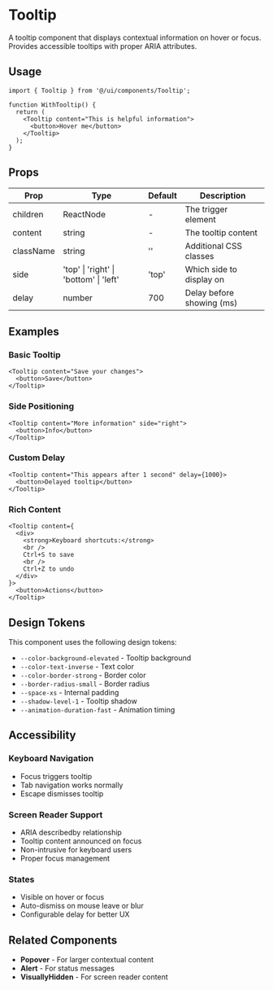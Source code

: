 # Tooltip

A tooltip component that displays contextual information on hover or focus. Provides accessible tooltips with proper ARIA attributes.

## Usage

```tsx
import { Tooltip } from '@/ui/components/Tooltip';

function WithTooltip() {
  return (
    <Tooltip content="This is helpful information">
      <button>Hover me</button>
    </Tooltip>
  );
}
```

## Props

| Prop      | Type   | Default | Description                |
| --------- | ------ | ------- | -------------------------- |
| children  | ReactNode | -     | The trigger element        |
| content   | string | -       | The tooltip content        |
| className | string | ''      | Additional CSS classes     |
| side      | 'top' \| 'right' \| 'bottom' \| 'left' | 'top' | Which side to display on |
| delay     | number | 700     | Delay before showing (ms)  |

## Examples

### Basic Tooltip

```tsx
<Tooltip content="Save your changes">
  <button>Save</button>
</Tooltip>
```

### Side Positioning

```tsx
<Tooltip content="More information" side="right">
  <button>Info</button>
</Tooltip>
```

### Custom Delay

```tsx
<Tooltip content="This appears after 1 second" delay={1000}>
  <button>Delayed tooltip</button>
</Tooltip>
```

### Rich Content

```tsx
<Tooltip content={
  <div>
    <strong>Keyboard shortcuts:</strong>
    <br />
    Ctrl+S to save
    <br />
    Ctrl+Z to undo
  </div>
}>
  <button>Actions</button>
</Tooltip>
```

## Design Tokens

This component uses the following design tokens:

- `--color-background-elevated` - Tooltip background
- `--color-text-inverse` - Text color
- `--color-border-strong` - Border color
- `--border-radius-small` - Border radius
- `--space-xs` - Internal padding
- `--shadow-level-1` - Tooltip shadow
- `--animation-duration-fast` - Animation timing

## Accessibility

### Keyboard Navigation

- Focus triggers tooltip
- Tab navigation works normally
- Escape dismisses tooltip

### Screen Reader Support

- ARIA describedby relationship
- Tooltip content announced on focus
- Non-intrusive for keyboard users
- Proper focus management

### States

- Visible on hover or focus
- Auto-dismiss on mouse leave or blur
- Configurable delay for better UX

## Related Components

- **Popover** - For larger contextual content
- **Alert** - For status messages
- **VisuallyHidden** - For screen reader content
